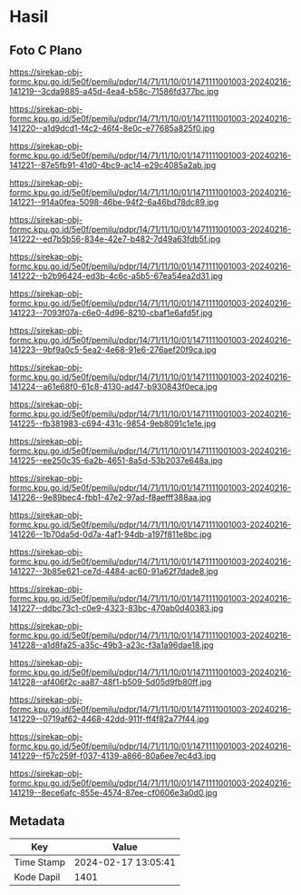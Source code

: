 # Hasil

## Foto C Plano

https://sirekap-obj-formc.kpu.go.id/5e0f/pemilu/pdpr/14/71/11/10/01/1471111001003-20240216-141219--3cda9885-a45d-4ea4-b58c-71586fd377bc.jpg

https://sirekap-obj-formc.kpu.go.id/5e0f/pemilu/pdpr/14/71/11/10/01/1471111001003-20240216-141220--a1d9dcd1-f4c2-46f4-8e0c-e77685a825f0.jpg

https://sirekap-obj-formc.kpu.go.id/5e0f/pemilu/pdpr/14/71/11/10/01/1471111001003-20240216-141221--87e5fb91-41d0-4bc9-ac14-e29c4085a2ab.jpg

https://sirekap-obj-formc.kpu.go.id/5e0f/pemilu/pdpr/14/71/11/10/01/1471111001003-20240216-141221--914a0fea-5098-46be-94f2-6a46bd78dc89.jpg

https://sirekap-obj-formc.kpu.go.id/5e0f/pemilu/pdpr/14/71/11/10/01/1471111001003-20240216-141222--ed7b5b56-834e-42e7-b482-7d49a63fdb5f.jpg

https://sirekap-obj-formc.kpu.go.id/5e0f/pemilu/pdpr/14/71/11/10/01/1471111001003-20240216-141222--b2b96424-ed3b-4c6c-a5b5-67ea54ea2d31.jpg

https://sirekap-obj-formc.kpu.go.id/5e0f/pemilu/pdpr/14/71/11/10/01/1471111001003-20240216-141223--7093f07a-c6e0-4d96-8210-cbaf1e6afd5f.jpg

https://sirekap-obj-formc.kpu.go.id/5e0f/pemilu/pdpr/14/71/11/10/01/1471111001003-20240216-141223--9bf9a0c5-5ea2-4e68-91e6-276aef20f9ca.jpg

https://sirekap-obj-formc.kpu.go.id/5e0f/pemilu/pdpr/14/71/11/10/01/1471111001003-20240216-141224--a61e68f0-61c8-4130-ad47-b930843f0eca.jpg

https://sirekap-obj-formc.kpu.go.id/5e0f/pemilu/pdpr/14/71/11/10/01/1471111001003-20240216-141225--fb381983-c694-431c-9854-9eb8091c1e1e.jpg

https://sirekap-obj-formc.kpu.go.id/5e0f/pemilu/pdpr/14/71/11/10/01/1471111001003-20240216-141225--ee250c35-6a2b-4651-8a5d-53b2037e648a.jpg

https://sirekap-obj-formc.kpu.go.id/5e0f/pemilu/pdpr/14/71/11/10/01/1471111001003-20240216-141226--9e89bec4-fbb1-47e2-97ad-f8aefff388aa.jpg

https://sirekap-obj-formc.kpu.go.id/5e0f/pemilu/pdpr/14/71/11/10/01/1471111001003-20240216-141226--1b70da5d-0d7a-4af1-94db-a197f811e8bc.jpg

https://sirekap-obj-formc.kpu.go.id/5e0f/pemilu/pdpr/14/71/11/10/01/1471111001003-20240216-141227--3b85e621-ce7d-4484-ac60-91a62f7dade8.jpg

https://sirekap-obj-formc.kpu.go.id/5e0f/pemilu/pdpr/14/71/11/10/01/1471111001003-20240216-141227--ddbc73c1-c0e9-4323-83bc-470ab0d40383.jpg

https://sirekap-obj-formc.kpu.go.id/5e0f/pemilu/pdpr/14/71/11/10/01/1471111001003-20240216-141228--a1d8fa25-a35c-49b3-a23c-f3a1a96dae18.jpg

https://sirekap-obj-formc.kpu.go.id/5e0f/pemilu/pdpr/14/71/11/10/01/1471111001003-20240216-141228--af406f2c-aa87-48f1-b509-5d05d9fb80ff.jpg

https://sirekap-obj-formc.kpu.go.id/5e0f/pemilu/pdpr/14/71/11/10/01/1471111001003-20240216-141229--0719af62-4468-42dd-911f-ff4f82a77f44.jpg

https://sirekap-obj-formc.kpu.go.id/5e0f/pemilu/pdpr/14/71/11/10/01/1471111001003-20240216-141229--f57c259f-f037-4139-a866-80a6ee7ec4d3.jpg

https://sirekap-obj-formc.kpu.go.id/5e0f/pemilu/pdpr/14/71/11/10/01/1471111001003-20240216-141219--8ece6afc-855e-4574-87ee-cf0606e3a0d0.jpg


## Metadata

| Key        | Value               |
| ---------- | ------------------- |
| Time Stamp | 2024-02-17 13:05:41 |
| Kode Dapil | 1401                |




